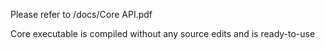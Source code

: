 Please refer to
/docs/Core API.pdf

Core executable is compiled without any source edits and is ready-to-use